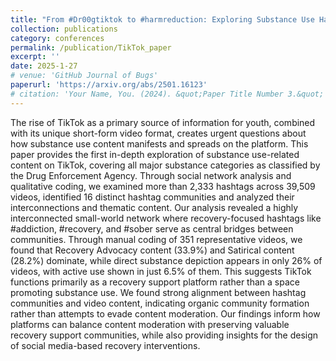 ```yaml
---
title: "From #Dr00gtiktok to #harmreduction: Exploring Substance Use Hashtags on TikTok"
collection: publications
category: conferences
permalink: /publication/TikTok_paper
excerpt: ''
date: 2025-1-27
# venue: 'GitHub Journal of Bugs'
paperurl: 'https://arxiv.org/abs/2501.16123'
# citation: 'Your Name, You. (2024). &quot;Paper Title Number 3.&quot; <i>GitHub Journal of Bugs</i>. 1(3).'
---
```


The rise of TikTok as a primary source of information for youth, combined with its unique short-form video format, creates urgent questions about how substance use content manifests and spreads on the platform. This paper provides the first in-depth exploration of substance use-related content on TikTok, covering all major substance categories as classified by the Drug Enforcement Agency. Through social network analysis and qualitative coding, we examined more than 2,333 hashtags across 39,509 videos, identified 16 distinct hashtag communities and analyzed their interconnections and thematic content. Our analysis revealed a highly interconnected small-world network where recovery-focused hashtags like #addiction, #recovery, and #sober serve as central bridges between communities. Through manual coding of 351 representative videos, we found that Recovery Advocacy content (33.9%) and Satirical content (28.2%) dominate, while direct substance depiction appears in only 26% of videos, with active use shown in just 6.5% of them. This suggests TikTok functions primarily as a recovery support platform rather than a space promoting substance use. We found strong alignment between hashtag communities and video content, indicating organic community formation rather than attempts to evade content moderation. Our findings inform how platforms can balance content moderation with preserving valuable recovery support communities, while also providing insights for the design of social media-based recovery interventions.
